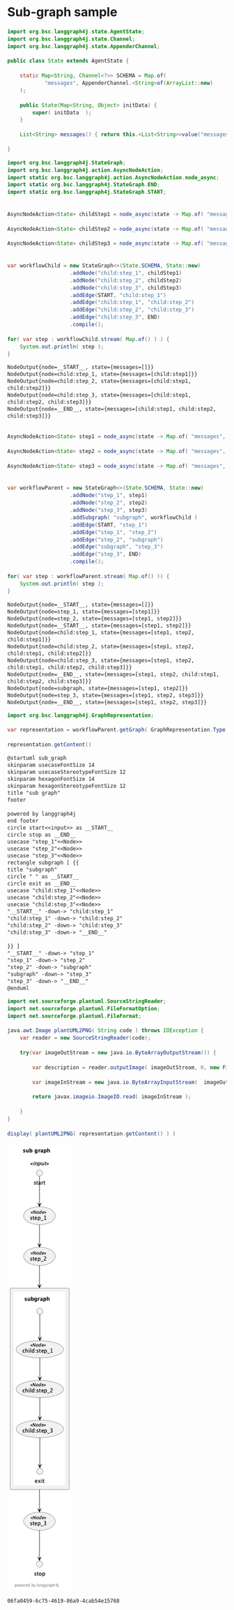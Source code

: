 # Sub-graph sample


```java
import org.bsc.langgraph4j.state.AgentState;
import org.bsc.langgraph4j.state.Channel;
import org.bsc.langgraph4j.state.AppenderChannel;

public class State extends AgentState {

    static Map<String, Channel<?>> SCHEMA = Map.of(
            "messages", AppenderChannel.<String>of(ArrayList::new)
    );

    public State(Map<String, Object> initData) {
        super( initData  );
    }

    List<String> messages() { return this.<List<String>>value("messages").get(); } 
    
}

```


```java
import org.bsc.langgraph4j.StateGraph;
import org.bsc.langgraph4j.action.AsyncNodeAction;
import static org.bsc.langgraph4j.action.AsyncNodeAction.node_async;
import static org.bsc.langgraph4j.StateGraph.END;
import static org.bsc.langgraph4j.StateGraph.START;


AsyncNodeAction<State> childStep1 = node_async(state -> Map.of( "messages", "child:step1") );

AsyncNodeAction<State> childStep2 = node_async(state -> Map.of( "messages", "child:step2") );

AsyncNodeAction<State> childStep3 = node_async(state -> Map.of( "messages", "child:step3") );


var workflowChild = new StateGraph<>(State.SCHEMA, State::new)        
                    .addNode("child:step_1", childStep1)
                    .addNode("child:step_2", childStep2)
                    .addNode("child:step_3", childStep3)
                    .addEdge(START, "child:step_1")
                    .addEdge("child:step_1", "child:step_2")
                    .addEdge("child:step_2", "child:step_3")
                    .addEdge("child:step_3", END)
                    .compile();

for( var step : workflowChild.stream( Map.of() ) ) {
    System.out.println( step );
}
```

    NodeOutput{node=__START__, state={messages=[]}}
    NodeOutput{node=child:step_1, state={messages=[child:step1]}}
    NodeOutput{node=child:step_2, state={messages=[child:step1, child:step2]}}
    NodeOutput{node=child:step_3, state={messages=[child:step1, child:step2, child:step3]}}
    NodeOutput{node=__END__, state={messages=[child:step1, child:step2, child:step3]}}



```java

AsyncNodeAction<State> step1 = node_async(state -> Map.of( "messages", "step1") );

AsyncNodeAction<State> step2 = node_async(state -> Map.of( "messages", "step2") );

AsyncNodeAction<State> step3 = node_async(state -> Map.of( "messages", "step3") );


var workflowParent = new StateGraph<>(State.SCHEMA, State::new)        
                    .addNode("step_1", step1)
                    .addNode("step_2", step2)
                    .addNode("step_3", step3)
                    .addSubgraph( "subgraph", workflowChild )
                    .addEdge(START, "step_1")
                    .addEdge("step_1", "step_2")
                    .addEdge("step_2", "subgraph")
                    .addEdge("subgraph", "step_3")
                    .addEdge("step_3", END)
                    .compile();

for( var step : workflowParent.stream( Map.of() )) {
    System.out.println( step );
}
```

    NodeOutput{node=__START__, state={messages=[]}}
    NodeOutput{node=step_1, state={messages=[step1]}}
    NodeOutput{node=step_2, state={messages=[step1, step2]}}
    NodeOutput{node=__START__, state={messages=[step1, step2]}}
    NodeOutput{node=child:step_1, state={messages=[step1, step2, child:step1]}}
    NodeOutput{node=child:step_2, state={messages=[step1, step2, child:step1, child:step2]}}
    NodeOutput{node=child:step_3, state={messages=[step1, step2, child:step1, child:step2, child:step3]}}
    NodeOutput{node=__END__, state={messages=[step1, step2, child:step1, child:step2, child:step3]}}
    NodeOutput{node=subgraph, state={messages=[step1, step2]}}
    NodeOutput{node=step_3, state={messages=[step1, step2, step3]}}
    NodeOutput{node=__END__, state={messages=[step1, step2, step3]}}



```java
import org.bsc.langgraph4j.GraphRepresentation;

var representation = workflowParent.getGraph( GraphRepresentation.Type.PLANTUML, "sub graph",false );

representation.getContent()

```




    @startuml sub_graph
    skinparam usecaseFontSize 14
    skinparam usecaseStereotypeFontSize 12
    skinparam hexagonFontSize 14
    skinparam hexagonStereotypeFontSize 12
    title "sub graph"
    footer
    
    powered by langgraph4j
    end footer
    circle start<<input>> as __START__
    circle stop as __END__
    usecase "step_1"<<Node>>
    usecase "step_2"<<Node>>
    usecase "step_3"<<Node>>
    rectangle subgraph [ {{
    title "subgraph"
    circle " " as __START__
    circle exit as __END__
    usecase "child:step_1"<<Node>>
    usecase "child:step_2"<<Node>>
    usecase "child:step_3"<<Node>>
    "__START__" -down-> "child:step_1"
    "child:step_1" -down-> "child:step_2"
    "child:step_2" -down-> "child:step_3"
    "child:step_3" -down-> "__END__"
    
    }} ]
    "__START__" -down-> "step_1"
    "step_1" -down-> "step_2"
    "step_2" -down-> "subgraph"
    "subgraph" -down-> "step_3"
    "step_3" -down-> "__END__"
    @enduml





```java
import net.sourceforge.plantuml.SourceStringReader;
import net.sourceforge.plantuml.FileFormatOption;
import net.sourceforge.plantuml.FileFormat;

java.awt.Image plantUML2PNG( String code ) throws IOException { 
    var reader = new SourceStringReader(code);

    try(var imageOutStream = new java.io.ByteArrayOutputStream()) {

        var description = reader.outputImage( imageOutStream, 0, new FileFormatOption(FileFormat.PNG));

        var imageInStream = new java.io.ByteArrayInputStream(  imageOutStream.toByteArray() );

        return javax.imageio.ImageIO.read( imageInStream );

    }
}

display( plantUML2PNG( representation.getContent() ) )
```


    
![png](subgraph_files/subgraph_9_0.png)
    





    06fa0459-6c75-4619-86a9-4cab54e15768


